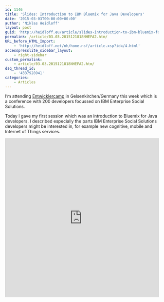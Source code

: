 ```yaml
---
id: 1146
title: 'Slides: Introduction to IBM Bluemix for Java Developers'
date: '2015-03-03T00:00:00+00:00'
author: 'Niklas Heidloff'
layout: post
guid: 'http://heidloff.eu/article/slides-introduction-to-ibm-bluemix-for-java-developers/'
permalink: /article/03.03.2015121818NHEFA2.htm/
URL_before_HTML_Import:
    - 'http://heidloff.net/nh/home.nsf/article.xsp?id=/4.html'
accesspresslite_sidebar_layout:
    - right-sidebar
custom_permalink:
    - article/03.03.2015121818NHEFA2.htm/
dsq_thread_id:
    - '4337928941'
categories:
    - Articles
---
```


I’m attending [Entwicklercamp](http://entwicklercamp.de/EC15/Agenda) in Gelsenkirchen/Germany this week which is a conference with 200 developers focussed on IBM Enterprise Social Solutions.

Today I gave my first session which was an introduction to Bluemix for Java developers. I described especially the parts IBM Enterprise Social Solutions developers might be interested in, for example new cognitive, mobile and Internet of Things services.

<iframe allowfullscreen="" frameborder="0" height="520" marginheight="0" marginwidth="0" scrolling="no" src="http://www.slideshare.net/slideshow/embed_code/45057156" style="border:1px solid #CCC; border-width:1px 1px 0; margin-bottom:5px; max-width: 100%;" width="853"> </iframe>
